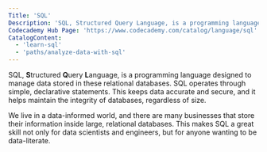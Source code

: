 ```yaml
---
Title: 'SQL'
Description: 'SQL, Structured Query Language, is a programming language designed to manage data stored in these relational databases. SQL operates through simple, declarative statements. This keeps data accurate and secure, and it helps maintain the integrity of databases, regardless of size. We live in a data-informed world, and there are many businesses that store their information inside large, relational databases. This makes SQL a great skill not only for data scientists and engineers, but for anyone wanting to be data-literate.'
Codecademy Hub Page: 'https://www.codecademy.com/catalog/language/sql'
CatalogContent:
  - 'learn-sql'
  - 'paths/analyze-data-with-sql'
---
```


SQL, **S**tructured **Q**uery **L**anguage, is a programming language designed to manage data stored in these relational databases. SQL operates through simple, declarative statements. This keeps data accurate and secure, and it helps maintain the integrity of databases, regardless of size.

We live in a data-informed world, and there are many businesses that store their information inside large, relational databases. This makes SQL a great skill not only for data scientists and engineers, but for anyone wanting to be data-literate.
